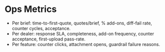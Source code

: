 # Ops Metrics

- Per brief: time-to-first-quote, quotes/brief, % add-ons, diff-fail rate, counter cycles, acceptance.
- Per dealer: response SLA, completeness, add-on frequency, counter acceptance, first-upload pass-rate.
- Per feature: counter clicks, attachment opens, guardrail failure reasons.
